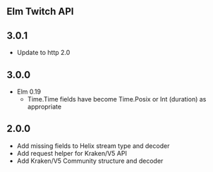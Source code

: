 ## Elm Twitch API

## 3.0.1

- Update to http 2.0

## 3.0.0

- Elm 0.19
  - Time.Time fields have become Time.Posix or Int (duration) as appropriate

## 2.0.0

- Add missing fields to Helix stream type and decoder
- Add request helper for Kraken/V5 API
- Add Kraken/V5 Community structure and decoder
